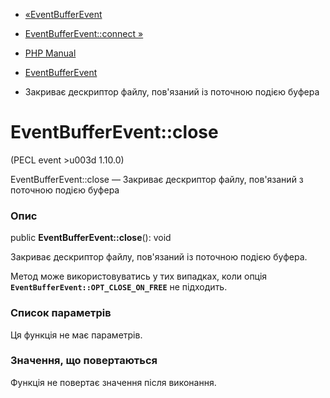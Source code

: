 - [«EventBufferEvent](class.eventbufferevent.md)
- [EventBufferEvent::connect »](eventbufferevent.connect.md)

- [PHP Manual](index.md)
- [EventBufferEvent](class.eventbufferevent.md)
- Закриває дескриптор файлу, пов'язаний із поточною подією буфера

# EventBufferEvent::close

(PECL event \>u003d 1.10.0)

EventBufferEvent::close — Закриває дескриптор файлу, пов'язаний з
поточною подією буфера

### Опис

public **EventBufferEvent::close**(): void

Закриває дескриптор файлу, пов'язаний із поточною подією буфера.

Метод може використовуватись у тих випадках, коли опція
**`EventBufferEvent::OPT_CLOSE_ON_FREE`** не підходить.

### Список параметрів

Ця функція не має параметрів.

### Значення, що повертаються

Функція не повертає значення після виконання.
